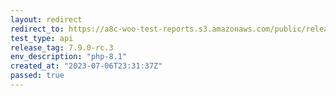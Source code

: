 ```yaml
---
layout: redirect
redirect_to: https://a8c-woo-test-reports.s3.amazonaws.com/public/release/7.9.0-rc.3/php-8.1/api/index.html
test_type: api
release_tag: 7.9.0-rc.3
env_description: "php-8.1"
created_at: "2023-07-06T23:31:37Z"
passed: true
---
```

